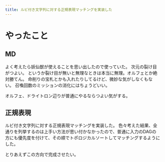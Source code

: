 ```yaml
---
title: ルビ付き文字列に対する正規表現マッチングを実装した
---
```


# やったこと

## MD

よく考えたら妖仙獣が使えることを思い出したので使っていた。
次元の裂け目がつよい。
というか裂け目が無いと無理なときは本当に無理。オルフェとか絶対勝てん。
命削りの宝札とかも入れたりしてるけど、微妙な気がしなくもない。
召喚回数のミッションの消化にはちょうどいい。

オルフェ、ドライトロン辺りが普通にやるならつよい気がする。

## 正規表現

ルビ付き文字列に対する正規表現マッチングを実装した。
色々考えた結果、全通りを列挙するのは上手い方法が思い付かなかったので、普通に入力のDAGの方にも優先度を付けて、その順でトポロジカルソートしてマッチングするようにした。

とりあえずこの方向で完成させたい。
